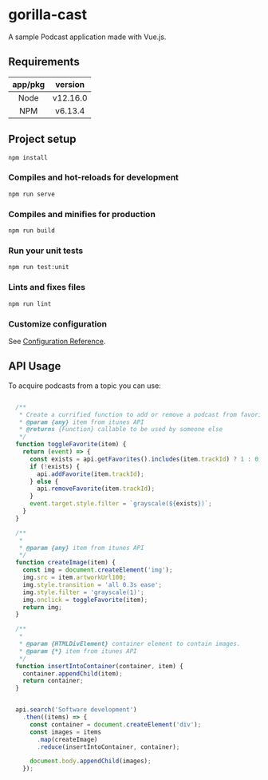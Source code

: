 # gorilla-cast
A sample Podcast application made with Vue.js.

## Requirements

|  app/pkg  |  version  |
|:---------:|:---------:|
|   Node    |  v12.16.0 |
|   NPM     |  v6.13.4  |

## Project setup
```
npm install
```

### Compiles and hot-reloads for development
```
npm run serve
```

### Compiles and minifies for production
```
npm run build
```

### Run your unit tests
```
npm run test:unit
```

### Lints and fixes files
```
npm run lint
```

### Customize configuration
See [Configuration Reference](https://cli.vuejs.org/config/).

## API Usage
To acquire podcasts from a topic you can use:
```javascript

  /**
   * Create a currified function to add or remove a podcast from favorites.
   * @param {any} item from itunes API
   * @returns {Function} callable to be used by someone else
   */
  function toggleFavorite(item) {
    return (event) => {
      const exists = api.getFavorites().includes(item.trackId) ? 1 : 0;
      if (!exists) {
        api.addFavorite(item.trackId);
      } else {
        api.removeFavorite(item.trackId);
      }
      event.target.style.filter = `grayscale(${exists})`;
    }
  }

  /**
   *
   * @param {any} item from itunes API
   */
  function createImage(item) {
    const img = document.createElement('img');
    img.src = item.artworkUrl100;
    img.style.transition = 'all 0.3s ease';
    img.style.filter = 'grayscale(1)';
    img.onclick = toggleFavorite(item);
    return img;
  }

  /**
   *
   * @param {HTMLDivElement} container element to contain images.
   * @param {*} item from itunes API
   */
  function insertIntoContainer(container, item) {
    container.appendChild(item);
    return container;
  }


  api.search('Software development')
    .then((items) => {
      const container = document.createElement('div');
      const images = items
        .map(createImage)
        .reduce(insertIntoContainer, container);

      document.body.appendChild(images);
    });

```
